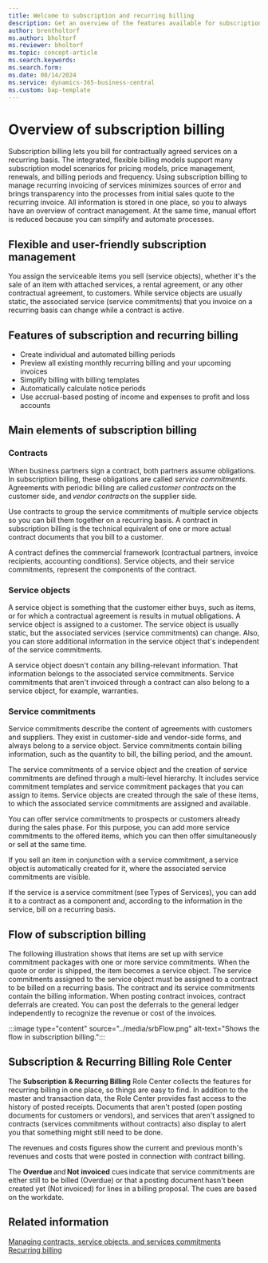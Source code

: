 ```yaml
---
title: Welcome to subscription and recurring billing 
description: Get an overview of the features available for subscription and recurring billing.
author: brentholtorf
ms.author: bholtorf
ms.reviewer: bholtorf
ms.topic: concept-article
ms.search.keywords: 
ms.search.form: 
ms.date: 08/14/2024
ms.service: dynamics-365-business-central
ms.custom: bap-template
---
```


# Overview of subscription billing

Subscription billing lets you bill for contractually agreed services on a recurring basis. The integrated, flexible billing models support many subscription model scenarios for pricing models, price management, renewals, and billing periods and frequency. Using subscription billing to manage recurring invoicing of services minimizes sources of error and brings transparency into the processes from initial sales quote to the recurring invoice. All information is stored in one place, so you to always have an overview of contract management. At the same time, manual effort is reduced because you can simplify and automate processes.  

## Flexible and user-friendly subscription management

You assign the serviceable items you sell (service objects), whether it's the sale of an item with attached services, a rental agreement, or any other contractual agreement, to customers. While service objects are usually static, the associated service (service commitments) that you invoice on a recurring basis can change while a contract is active.

## Features of subscription and recurring billing

* Create individual and automated billing periods
* Preview all existing monthly recurring billing and your upcoming invoices
* Simplify billing with billing templates
* Automatically calculate notice periods
* Use accrual-based posting of income and expenses to profit and loss accounts

## Main elements of subscription billing 

### Contracts​

When business partners sign a contract, both partners assume obligations. In subscription billing, these obligations are called *service commitments*. Agreements with periodic billing are called *customer contracts* on the customer side, and *vendor contracts* on the supplier side.

Use contracts to group the service commitments of multiple service objects so you can bill them together on a recurring basis. A contract in subscription billing is the technical equivalent of one or more actual contract documents that you bill to a customer.

A contract defines the commercial framework (contractual partners, invoice recipients, accounting conditions). Service objects, and their service commitments, represent the components of the contract.

### Service objects​

A service object is something that the customer either buys, such as items, or for which a contractual agreement is results in mutual obligations. A service object is assigned to a customer. The service object is usually static, but the associated services (service commitments) can change. Also, you can store additional information in the service object that's independent of the service commitments.

A service object doesn't contain any billing-relevant information. That information belongs to the associated service commitments. Service commitments that aren't invoiced through a contract can also belong to a service object, for example, warranties.

### Service commitments​

Service commitments describe the content of agreements with customers and suppliers. They exist in customer-side and vendor-side forms, and always belong to a service object. Service commitments contain billing information, such as the quantity to bill, the billing period, and the amount.

The service commitments of a service object and the creation of service commitments are defined through a multi-level hierarchy. It includes service commitment templates and service commitment packages that you can assign to items. Service objects are created through the sale of these items, to which the associated service commitments are assigned and available.

You can offer service commitments to prospects or customers already during the sales phase. For this purpose, you can add more service commitments to the offered items, which you can then offer simultaneously or sell at the same time.

If you sell an item in conjunction with a service commitment, a service object is automatically created for it, where the associated service commitments are visible. <!--Don't understand what we mean by "visible" here-->

If the service is a service commitment (see Types of Services), you can add it to a contract as a component and, according to the information in the service, bill on a recurring basis.

## Flow of subscription billing​

The following illustration shows that items are set up with service commitment packages with one or more service commitments. When the quote or order is shipped, the item becomes a service object. The service commitments assigned to the service object must be assigned to a contract to be billed on a recurring basis. The contract and its service commitments contain the billing information. When posting contract invoices, contract deferrals are created. You can post the deferrals to the general ledger independently to recognize the revenue or cost of the invoices.

:::image type="content" source="../media/srbFlow.png" alt-text="Shows the flow in subscription billing.":::

## Subscription & Recurring Billing Role Center​

The **Subscription & Recurring Billing** Role Center collects the features for recurring billing in one place, so things are easy to find. In addition to the master and transaction data, the Role Center provides fast access to the history of posted receipts. Documents that aren't posted (open posting documents for customers or vendors), and services that aren't assigned to contracts (services commitments without contracts) also display to alert you that something might still need to be done.

The revenues and costs figures show the current and previous month's revenues and costs that were posted in connection with contract billing.

The **Overdue** and **Not invoiced** cues indicate that service commitments are either still to be billed (Overdue) or that a posting document hasn't been created yet (Not invoiced) for lines in a billing proposal. The cues are based on the workdate.

## Related information

[Managing contracts, service objects, and services commitments](working-with-contracts/contracts-services-mgmt.md)  
[Recurring billing](recurring-billing.md)  
